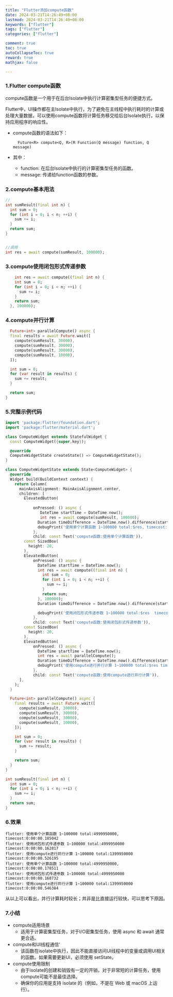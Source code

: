 ```yaml
---
title: "Flutter添加compute函数"
date: 2024-03-21T14:26:49+08:00
lastmod: 2024-03-21T14:26:49+08:00
keywords: ["flutter"]
tags: ["flutter"]
categories: ["flutter"]

comment: true
toc: true
autoCollapseToc: true
reward: true
mathjax: false

---
```


<!--more-->


### 1.Flutter compute函数

compute函数是一个用于在后台Isolate中执行计算密集型任务的便捷方式。

Flutter中，UI操作都在主Isolate中执行，为了避免在主线程中执行耗时的计算或处理大量数据，可以使用compute函数将计算任务移交给后台Isolate执行，以保持应用程序的响应性。

* compute函数的语法如下：

        Future<R> compute<Q, R>(R Function(Q message) function, Q message)

* 其中：

  * function: 在后台Isolate中执行的计算密集型任务的函数。
  * message: 传递给function函数的参数。

### 2.compute基本用法

```Dart
//
int sumResult(final int n) {
  int sum = 0;
  for (int i = 0; i < n; ++i) {
    sum += i;
  }
  return sum;
}


//调用
int res = await compute(sumResult, 100000);


```


### 3.compute使用闭包形式传递参数

```Dart
    int res = await compute((final int n) {
    int sum = 0;
    for (int i = 0; i < n; ++i) {
      sum += i;
    }
    return sum;
  }, 100000);


```

### 4.compute并行计算


```Dart
  Future<int> parallelCompute() async {
  final results = await Future.wait([
    compute(sumResult, 30000),
    compute(sumResult, 30000),
    compute(sumResult, 30000),
    compute(sumResult, 10000),
  ]);

  int sum = 0;
  for (var result in results) {
    sum += result;
  }

  return sum;
}
```

### 5.完整示例代码

```dart
import 'package:flutter/foundation.dart';
import 'package:flutter/material.dart';

class ComputeWidget extends StatefulWidget {
  const ComputeWidget({super.key});

  @override
  ComputeWidgetState createState() => ComputeWidgetState();
}

class ComputeWidgetState extends State<ComputeWidget> {
  @override
  Widget build(BuildContext context) {
    return Column(
      mainAxisAlignment: MainAxisAlignment.center,
      children: [
        ElevatedButton(
            
            onPressed: () async {
               DateTime startTime = DateTime.now();
               int res = await compute(sumResult, 100000);
              Duration timeDifference = DateTime.now().difference(startTime);
              debugPrint('使用单个计算函数 1~100000 total:$res, timecost:$timeDifference');
            },
            child: const Text('compute函数:使用单个计算函数')),
        const SizedBox(
          height: 20,
        ),
        ElevatedButton(
            onPressed: () async {
              DateTime startTime = DateTime.now();
              int res = await compute((final int n) {
                int sum = 0;
                for (int i = 0; i < n; ++i) {
                  sum += i;
                }
                return sum;
              }, 100000);
              Duration timeDifference = DateTime.now().difference(startTime);

              debugPrint('使用闭包形式传递参数 1~100000 total:$res  timecost:$timeDifference');
            },
            child: const Text('compute函数:使用闭包形式传递参数')),
        const SizedBox(
          height: 20,
        ),
        ElevatedButton(
            onPressed: () async {
              DateTime startTime = DateTime.now();
              int res = await parallelCompute();
              Duration timeDifference = DateTime.now().difference(startTime);
              debugPrint('使用compute进行并行计算 1~100000 total:$res timecost:$timeDifference');
            },
            child: const Text('compute函数:使用compute进行并行计算')),
      ],
    );
  }

  Future<int> parallelCompute() async {
    final results = await Future.wait([
      compute(sumResult, 30000),
      compute(sumResult, 30000),
      compute(sumResult, 30000),
      compute(sumResult, 10000),
    ]);

    int sum = 0;
    for (var result in results) {
      sum += result;
    }

    return sum;
  }
}

int sumResult(final int n) {
  int sum = 0;
  for (int i = 0; i < n; ++i) {
    sum += i;
  }
  return sum;
}

```


### 6.效果

```shell
flutter: 使用单个计算函数 1~100000 total:4999950000, timecost:0:00:00.185042
flutter: 使用闭包形式传递参数 1~100000 total:4999950000  timecost:0:00:00.162817
flutter: 使用compute进行并行计算 1~100000 total:1399950000 timecost:0:00:00.526195
flutter: 使用单个计算函数 1~100000 total:4999950000, timecost:0:00:00.178511
flutter: 使用闭包形式传递参数 1~100000 total:4999950000  timecost:0:00:00.168732
flutter: 使用compute进行并行计算 1~100000 total:1399950000 timecost:0:00:00.546384
```
从以上可以看出，并行计算耗时较长；并非是比直接运行较快，可以思考下原因。

### 7.小结

* compute适用场景
  * 适用于计算密集型任务，对于I/O密集型任务，使用 async 和 await 通常更合适。
* compute和UI线程通信‘
  * 该函数在isolate中执行，因此不能直接访问UI线程中的变量或调用UI相关的函数。如果需要更新UI，必须使用 setState。
* compute使用限制
  * 由于isolate的创建和销毁有一定的开销，对于非常短的计算任务，使用compute可能不是最佳选择。
  * 确保你的应用是支持 isolate 的（例如，不是在 Web 或 macOS 上运行）。




